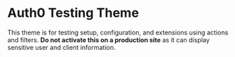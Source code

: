 # Auth0 Testing Theme

This theme is for testing setup, configuration, and extensions using actions and filters. **Do not activate this on a production site** as it can display sensitive user and client information.  